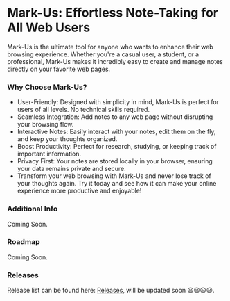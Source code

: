 # Mark-Us: Effortless Note-Taking for All Web Users

Mark-Us is the ultimate tool for anyone who wants to enhance their web browsing experience. Whether you're a casual user, a student, or a professional, Mark-Us makes it incredibly easy to create and manage notes directly on your favorite web pages.

### Why Choose Mark-Us?

- User-Friendly: Designed with simplicity in mind, Mark-Us is perfect for users of all levels. No technical skills required.
- Seamless Integration: Add notes to any web page without disrupting your browsing flow.
- Interactive Notes: Easily interact with your notes, edit them on the fly, and keep your thoughts organized.
- Boost Productivity: Perfect for research, studying, or keeping track of important information.
- Privacy First: Your notes are stored locally in your browser, ensuring your data remains private and secure.
- Transform your web browsing with Mark-Us and never lose track of your thoughts again. Try it today and see how it can make your online experience more productive and enjoyable!

### Additional Info

Coming Soon.

### Roadmap

Coming Soon.

### Releases

Release list can be found here: [Releases](./releases.md), will be updated soon 😃😃😃😃.
